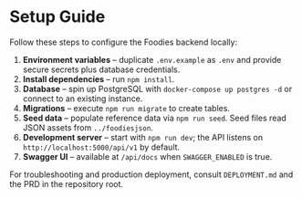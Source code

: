 # Setup Guide

Follow these steps to configure the Foodies backend locally:

1. **Environment variables** – duplicate `.env.example` as `.env` and provide secure secrets plus database credentials.
2. **Install dependencies** – run `npm install`.
3. **Database** – spin up PostgreSQL with `docker-compose up postgres -d` or connect to an existing instance.
4. **Migrations** – execute `npm run migrate` to create tables.
5. **Seed data** – populate reference data via `npm run seed`. Seed files read JSON assets from `../foodiesjson`.
6. **Development server** – start with `npm run dev`; the API listens on `http://localhost:5000/api/v1` by default.
7. **Swagger UI** – available at `/api/docs` when `SWAGGER_ENABLED` is true.

For troubleshooting and production deployment, consult `DEPLOYMENT.md` and the PRD in the repository root.
